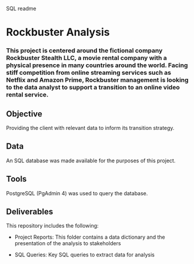 SQL readme

Rockbuster Analysis
===================

### This project is centered around the fictional company Rockbuster Stealth LLC, a movie rental company with a physical presence in many countries around the world. Facing stiff competition from online streaming services such as Netflix and Amazon Prime, Rockbuster management is looking to the data analyst to support a transition to an online video rental service.

Objective
---------

Providing the client with relevant data to inform its transition strategy.

Data
----

An SQL database was made available for the purposes of this project.

Tools
-----

PostgreSQL (PgAdmin 4) was used to query the database.

Deliverables
------------

This repository includes the following:

-   Project Reports: This folder contains a data dictionary and the presentation of the analysis to stakeholders

-   SQL Queries: Key SQL queries to extract data for analysis
